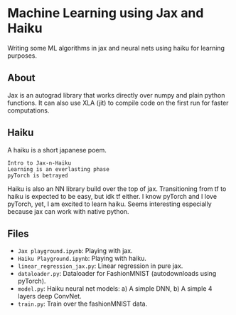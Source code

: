 # Machine Learning using Jax and Haiku
Writing some ML algorithms in jax and neural nets using haiku for learning purposes.

## About
Jax is an autograd library that works directly over numpy and plain python functions. It can also use XLA (jit) to compile code on the first run for faster computations. 

## Haiku
A haiku is a short japanese poem.
```
Intro to Jax-n-Haiku
Learning is an everlasting phase
pyTorch is betrayed
```
Haiku is also an NN library build over the top of jax. Transitioning from tf to haiku is expected to be easy, but idk tf either. I know pyTorch and I love pyTorch, yet, I am excited to learn haiku. Seems interesting especially because jax can work with native python. 

## Files
- `Jax playground.ipynb`: Playing with jax.  
- `Haiku Playground.ipynb`: Playing with haiku. 
- `linear_regression_jax.py`: Linear regression in pure jax.   
- `dataloader.py`: Dataloader for FashionMNIST (autodownloads using pyTorch).
- `model.py`: Haiku neural net models: a) A simple DNN, b) A simple 4 layers deep ConvNet.
- `train.py`: Train over the fashionMNIST data. 


